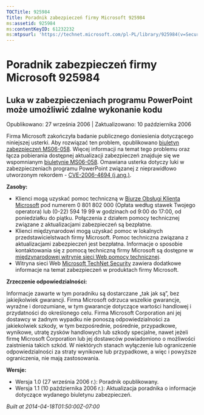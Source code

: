 ```yaml
---
TOCTitle: 925984
Title: Poradnik zabezpieczeń firmy Microsoft 925984
ms:assetid: 925984
ms:contentKeyID: 61232232
ms:mtpsurl: 'https://technet.microsoft.com/pl-PL/library/925984(v=Security.10)'
---
```


Poradnik zabezpieczeń firmy Microsoft 925984
============================================

Luka w zabezpieczeniach programu PowerPoint może umożliwić zdalne wykonanie kodu
--------------------------------------------------------------------------------

Opublikowano: 27 września 2006 | Zaktualizowano: 10 października 2006

Firma Microsoft zakończyła badanie publicznego doniesienia dotyczącego niniejszej usterki. Aby rozwiązać ten problem, opublikowano [biuletyn zabezpieczeń MS06-058](http://technet.microsoft.com/security/bulletin/ms06-058). Więcej informacji na temat tego problemu oraz łącza pobierania dostępnej aktualizacji zabezpieczeń znajduje się we wspomnianym [biuletynie MS06-058](http://technet.microsoft.com/security/bulletin/ms06-058). Omawiana usterka dotyczy luki w zabezpieczeniach programu PowerPoint związanej z nieprawidłowo utworzonym rekordem - [CVE-2006-4694 (j.ang.)](http://www.cve.mitre.org/cgi-bin/cvename.cgi?name=cve-2006-4694).

**Zasoby:**

-   Klienci mogą uzyskać pomoc techniczną w [Biurze Obsługi Klienta Microsoft](http://support.microsoft.com/contactus/?ws=support) pod numerem 0 801 802 000 (Opłata według stawek Twojego operatora) lub (0-22) 594 19 99 w godzinach od 9:00 do 17:00, od poniedziałku do piątku. Połączenia z działem pomocy technicznej związane z aktualizacjami zabezpieczeń są bezpłatne.
-   Klienci międzynarodowi mogą uzyskać pomoc w lokalnych przedstawicielstwach firmy Microsoft. Pomoc techniczna związana z aktualizacjami zabezpieczeń jest bezpłatna. Informacje o sposobie kontaktowania się z pomocą techniczną firmy Microsoft są dostępne w [międzynarodowej witrynie sieci Web pomocy technicznej](http://go.microsoft.com/fwlink/?linkid=21155).
-   Witryna sieci Web [Microsoft TechNet Security](http://www.microsoft.com/poland/technet/security/) zawiera dodatkowe informacje na temat zabezpieczeń w produktach firmy Microsoft.

**Zrzeczenie odpowiedzialności:**

Informacje zawarte w tym poradniku są dostarczane „tak jak są”, bez jakiejkolwiek gwarancji. Firma Microsoft odrzuca wszelkie gwarancje, wyraźne i dorozumiane, w tym gwarancje dotyczące wartości handlowej i przydatności do określonego celu. Firma Microsoft Corporation ani jej dostawcy w żadnym wypadku nie ponoszą odpowiedzialności za jakiekolwiek szkody, w tym bezpośrednie, pośrednie, przypadkowe, wynikowe, utratę zysków handlowych lub szkody specjalne, nawet jeżeli firmę Microsoft Corporation lub jej dostawców powiadomiono o możliwości zaistnienia takich szkód. W niektórych stanach wyłączenie lub ograniczenie odpowiedzialności za straty wynikowe lub przypadkowe, a więc i powyższe ograniczenia, nie mają zastosowania.

**Wersje:**

-   Wersja 1.0 (27 września 2006 r.): Poradnik opublikowany.
-   Wersja 1.1 (10 października 2006 r.): Aktualizacja poradnika o informacje dotyczące wydanego biuletynu zabezpieczeń.

*Built at 2014-04-18T01:50:00Z-07:00*

